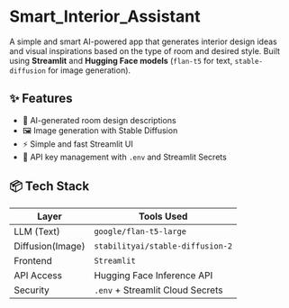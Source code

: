 # Smart_Interior_Assistant
A simple and smart AI-powered app that generates interior design ideas and visual inspirations based on the type of room and desired style.
Built using **Streamlit** and **Hugging Face models** (`flan-t5` for text, `stable-diffusion` for image generation).

## ✨ Features

- 📝 AI-generated room design descriptions  
- 🖼️ Image generation with Stable Diffusion  
- ⚡ Simple and fast Streamlit UI  
- 🔐 API key management with `.env` and Streamlit Secrets

## 📦 Tech Stack

| Layer            | Tools Used                          |
|------------------|-------------------------------------|
| LLM (Text)       | `google/flan-t5-large`              |
| Diffusion(Image) | `stabilityai/stable-diffusion-2`    |
| Frontend         | `Streamlit`                         |
| API Access       | Hugging Face Inference API          |
| Security         | `.env` + Streamlit Cloud Secrets    |
